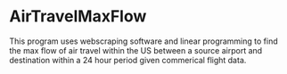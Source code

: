 # AirTravelMaxFlow
This program uses webscraping software and linear programming to find the max flow of air travel within the US between a source airport and destination within a 24 hour period given commerical flight data.

